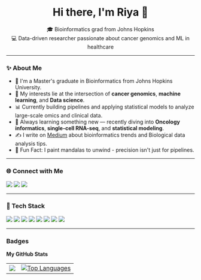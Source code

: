 <!-- README.md -->

<h1 align="center">Hi there, I'm Riya 👋</h1>

<p align="center">
🎓 Bioinformatics grad from Johns Hopkins <br>
💻 Data-driven researcher passionate about cancer genomics and ML in healthcare <br>
</p>

---

### ✨ About Me

- 🔬 I'm a Master's graduate in Bioinformatics from Johns Hopkins University.
- 🧬 My interests lie at the intersection of **cancer genomics**, **machine learning**, and **Data science**.
- 📊 Currently building pipelines and applying statistical models to analyze large-scale omics and clinical data.
- 🌱 Always learning something new — recently diving into **Oncology informatics**, **single-cell RNA-seq**, and **statistical modeling**.
- ✍️ I write on [Medium](https://medium.com/@riyadua99) about bioinformatics trends and Biological data analysis tips.
- 🎨 Fun Fact: I paint mandalas to unwind - precision isn't just for pipelines.

---

### 🌐 Connect with Me

<p align="left">
  <a href="https://www.linkedin.com/in/riyadua" target="_blank"><img src="https://img.shields.io/badge/LinkedIn-blue?style=for-the-badge&logo=linkedin&logoColor=white"/></a>
  <a href="https://medium.com/@riyadua99" target="_blank"><img src="https://img.shields.io/badge/Medium-black?style=for-the-badge&logo=medium&logoColor=white"/></a>
  <a href="mailto:riyadua99@gmail.com"><img src="https://img.shields.io/badge/Gmail-D14836?style=for-the-badge&logo=gmail&logoColor=white"/></a>
</p>

---

### 🧰 Tech Stack

<p align="left">
  <img src="https://img.shields.io/badge/R-276DC3?style=flat-square&logo=r&logoColor=white"/>
  <img src="https://img.shields.io/badge/Python-3776AB?style=flat-square&logo=python&logoColor=white"/>
  <img src="https://img.shields.io/badge/Shell-121011?style=flat-square&logo=gnu-bash&logoColor=white"/>
  <img src="https://img.shields.io/badge/Linux-FCC624?style=flat-square&logo=linux&logoColor=black"/>
  <img src="https://img.shields.io/badge/MySQL-00758F?style=flat-square&logo=mysql&logoColor=white"/>
  <img src="https://img.shields.io/badge/Snakemake-black?style=flat-square&logo=snakemake&logoColor=white"/>
  <img src="https://img.shields.io/badge/GitHub-181717?style=flat-square&logo=github&logoColor=white"/>
  <img src="https://img.shields.io/badge/VS_Code-007ACC?style=flat-square&logo=visual-studio-code&logoColor=white"/>
</p>



---
### Badges

<b>My GitHub Stats</b>
<table>
  <tr>
    <td>
      <a href="http://www.github.com/riyadua">
        <img src="https://github-readme-streak-stats.herokuapp.com/?user=riyadua&stroke=ffffff&background=000000&ring=0891b2&fire=0891b2&currStreakNum=ffffff&currStreakLabel=0891b2&sideNums=ffffff&sideLabels=ffffff&dates=ffffff&hide_border=true" />
      </a>
    </td>
    <td>
      <a href="https://github.com/riyadua">
        <img src="https://github-readme-stats.vercel.app/api/top-langs/?username=riyadua&langs_count=10&title_color=0891b2&text_color=ffffff&icon_color=0891b2&bg_color=000000&hide_border=true&locale=en&custom_title=Top%20%Languages" alt="Top Languages" />
      </a>
    </td>
  </tr>
</table>

